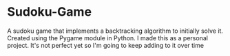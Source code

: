 # Sudoku-Game
A sudoku game that implements a backtracking algorithm to initially solve it. Created using the Pygame module in Python.
I made this as a personal project. It's not perfect yet so I'm going to keep adding to it over time
